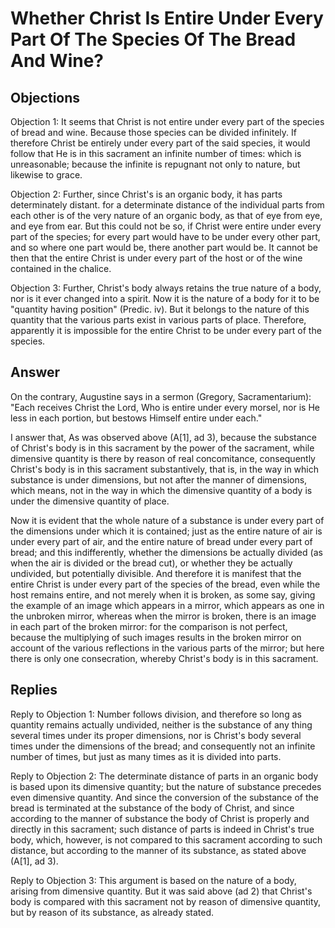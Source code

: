 # Whether Christ Is Entire Under Every Part Of The Species Of The Bread And Wine?

## Objections

Objection 1: It seems that Christ is not entire under every part of the species of bread and wine. Because those species can be divided infinitely. If therefore Christ be entirely under every part of the said species, it would follow that He is in this sacrament an infinite number of times: which is unreasonable; because the infinite is repugnant not only to nature, but likewise to grace.

Objection 2: Further, since Christ's is an organic body, it has parts determinately distant. for a determinate distance of the individual parts from each other is of the very nature of an organic body, as that of eye from eye, and eye from ear. But this could not be so, if Christ were entire under every part of the species; for every part would have to be under every other part, and so where one part would be, there another part would be. It cannot be then that the entire Christ is under every part of the host or of the wine contained in the chalice.

Objection 3: Further, Christ's body always retains the true nature of a body, nor is it ever changed into a spirit. Now it is the nature of a body for it to be "quantity having position" (Predic. iv). But it belongs to the nature of this quantity that the various parts exist in various parts of place. Therefore, apparently it is impossible for the entire Christ to be under every part of the species.

## Answer

On the contrary, Augustine says in a sermon (Gregory, Sacramentarium): "Each receives Christ the Lord, Who is entire under every morsel, nor is He less in each portion, but bestows Himself entire under each."

I answer that, As was observed above (A[1], ad 3), because the substance of Christ's body is in this sacrament by the power of the sacrament, while dimensive quantity is there by reason of real concomitance, consequently Christ's body is in this sacrament substantively, that is, in the way in which substance is under dimensions, but not after the manner of dimensions, which means, not in the way in which the dimensive quantity of a body is under the dimensive quantity of place.

Now it is evident that the whole nature of a substance is under every part of the dimensions under which it is contained; just as the entire nature of air is under every part of air, and the entire nature of bread under every part of bread; and this indifferently, whether the dimensions be actually divided (as when the air is divided or the bread cut), or whether they be actually undivided, but potentially divisible. And therefore it is manifest that the entire Christ is under every part of the species of the bread, even while the host remains entire, and not merely when it is broken, as some say, giving the example of an image which appears in a mirror, which appears as one in the unbroken mirror, whereas when the mirror is broken, there is an image in each part of the broken mirror: for the comparison is not perfect, because the multiplying of such images results in the broken mirror on account of the various reflections in the various parts of the mirror; but here there is only one consecration, whereby Christ's body is in this sacrament.

## Replies

Reply to Objection 1: Number follows division, and therefore so long as quantity remains actually undivided, neither is the substance of any thing several times under its proper dimensions, nor is Christ's body several times under the dimensions of the bread; and consequently not an infinite number of times, but just as many times as it is divided into parts.

Reply to Objection 2: The determinate distance of parts in an organic body is based upon its dimensive quantity; but the nature of substance precedes even dimensive quantity. And since the conversion of the substance of the bread is terminated at the substance of the body of Christ, and since according to the manner of substance the body of Christ is properly and directly in this sacrament; such distance of parts is indeed in Christ's true body, which, however, is not compared to this sacrament according to such distance, but according to the manner of its substance, as stated above (A[1], ad 3).

Reply to Objection 3: This argument is based on the nature of a body, arising from dimensive quantity. But it was said above (ad 2) that Christ's body is compared with this sacrament not by reason of dimensive quantity, but by reason of its substance, as already stated.